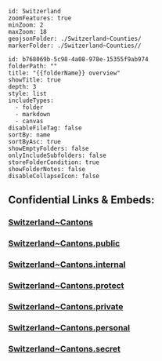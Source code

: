 
```leaflet
id: Switzerland
zoomFeatures: true 
minZoom: 2 
maxZoom: 18
geojsonFolder: ./Switzerland~Counties/
markerFolder: ./Switzerland~Counties//
```


```folder-overview
id: b768069b-5c98-4a08-978e-15355f9ab974
folderPath: ""
title: "{{folderName}} overview"
showTitle: true
depth: 3
style: list
includeTypes:
  - folder
  - markdown
  - canvas
disableFileTag: false
sortBy: name
sortByAsc: true
showEmptyFolders: false
onlyIncludeSubfolders: false
storeFolderCondition: true
showFolderNotes: false
disableCollapseIcon: false
```


## Confidential Links & Embeds: 

### [Switzerland~Cantons](/_Standards/Earth/Continent/Europe/Europe~Central/Switzerland/Switzerland~Cantons.md) 

### [Switzerland~Cantons.public](/_public/Earth/Continent/Europe/Europe~Central/Switzerland/Switzerland~Cantons.public.md) 

### [Switzerland~Cantons.internal](/_internal/Earth/Continent/Europe/Europe~Central/Switzerland/Switzerland~Cantons.internal.md) 

### [Switzerland~Cantons.protect](/_protect/Earth/Continent/Europe/Europe~Central/Switzerland/Switzerland~Cantons.protect.md) 

### [Switzerland~Cantons.private](/_private/Earth/Continent/Europe/Europe~Central/Switzerland/Switzerland~Cantons.private.md) 

### [Switzerland~Cantons.personal](/_personal/Earth/Continent/Europe/Europe~Central/Switzerland/Switzerland~Cantons.personal.md) 

### [Switzerland~Cantons.secret](/_secret/Earth/Continent/Europe/Europe~Central/Switzerland/Switzerland~Cantons.secret.md)

